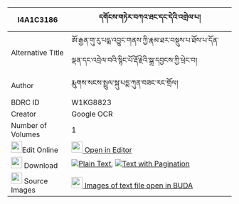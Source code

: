 |I4A1C3186|དགོངས་གཏེར་བཀའ་ཐང་དང་དེའི་འགྲེལ་པ། 
| --- | --- 
|Alternative Title |ཨོ་རྒྱན་གུ་རུ་པདྨ་འབྱུང་གནས་ཀྱི་རྣམ་ཐར་བསྡུས་པ་ཐོས་པ་དོན་ལྡན་དང་འབྲེལ་བའི་སྙིང་པོ་རྡོ་རྗེའི་སྒྲ་དབྱངས་ཀྱི་ཕྲེང་བ།
|Author| རྨུགས་སངས་སྤྲུལ་སྐུ་པདྨ་ཀུན་བཟང་རང་གྲོལ།
|BDRC ID | W1KG8823
|Creator | Google OCR
|Number of Volumes| 1
|<img width="25" src="https://img.icons8.com/color/25/000000/edit-property.png">Edit Online| [<img width="25" src="https://avatars.githubusercontent.com/u/45091458?s=200&v=4"> Open in Editor](http://editor.openpecha.org/I4A1C3186)
|<img width="25" src="https://img.icons8.com/fluent/48/000000/download-2.png"/>  Download | [![](https://img.icons8.com/color/20/000000/txt.png)Plain Text](https://github.com/Openpecha/I4A1C3186/releases/download/v1/gongter_ka_tang_dang_de_i_drel_plain_I4A1C3186.zip), [![](https://img.icons8.com/color/20/000000/txt.png)Text with Pagination](https://github.com/Openpecha/I4A1C3186/releases/download/v1/gongter_ka_tang_dang_de_i_drel_pages_I4A1C3186.zip)
|<img width="25" src="https://img.icons8.com/plasticine/100/000000/pictures-folder.png"/>  Source Images | [<img width="25" src="https://library.bdrc.io/icons/BUDA-small.svg"> Images of text file open in BUDA](https://library.bdrc.io/show/bdr:W1KG8823)